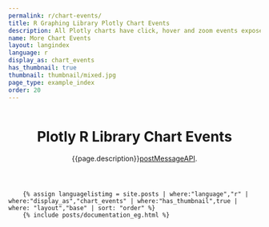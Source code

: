 ```yaml
---
permalink: r/chart-events/
title: R Graphing Library Plotly Chart Events
description: All Plotly charts have click, hover and zoom events exposed to add custom controls with Plotly's JavaScript
name: More Chart Events
layout: langindex
language: r
display_as: chart_events
has_thumbnail: true
thumbnail: thumbnail/mixed.jpg
page_type: example_index
order: 20
---
```



<header class="--welcome">
	<div class="--welcome-body">
		<!--div.--wrap-inner-->
		<div class="--title">
			<div class="--category-img"><img src="https://plot.ly/gh-pages/documentation/static/images/r-small.png" alt=""></div>
			<div class="--body">
				<h1>Plotly R Library Chart Events</h1>
				<p>{{page.description}}<a href="https://github.com/plotly/postMessage-API">postMessageAPI</a>.</p>
			</div>
		</div>
	</div>
</header>

		{% assign languagelistimg = site.posts | where:"language","r" | where:"display_as","chart_events" | where:"has_thumbnail",true | where: "layout","base" | sort: "order" %}
        {% include posts/documentation_eg.html %}
